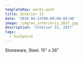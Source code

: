```yaml
---
templateKey: works-post
title: Interior II
date: '2018-04-23T00:00:00-04:00'
image: /img/ws_interiorii_2017.jpg
description: 'Interior II, 2017'
tags:
  - Sculpture
---
```

Stoneware, Steel. 15" x 26"
